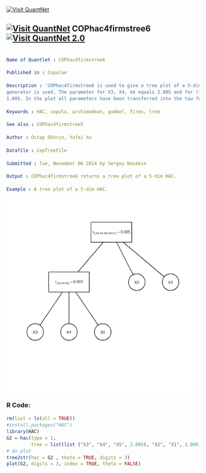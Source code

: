 
[<img src="https://github.com/QuantLet/Styleguide-and-FAQ/blob/master/pictures/banner.png" width="880" alt="Visit QuantNet">](http://quantlet.de/index.php?p=info)

## [<img src="https://github.com/QuantLet/Styleguide-and-Validation-procedure/blob/master/pictures/qloqo.png" alt="Visit QuantNet">](http://quantlet.de/) **COPhac4firmstree6** [<img src="https://github.com/QuantLet/Styleguide-and-Validation-procedure/blob/master/pictures/QN2.png" width="60" alt="Visit QuantNet 2.0">](http://quantlet.de/d3/ia)

```yaml

Name of Quantlet : COPhac4firmstree6

Published in : Copulae

Description : 'COPhac4firmstree6 is used to give a tree plot of a 5-dim HAC. Here the Gumbel
generator is used. The parameter for X3, X4, X4 equals 2.005 and for ((X3, X4, X5), X2, X1) is
1.005. In the plot all parameters have been transferred into the tau form.'

Keywords : HAC, copula, archimedean, gumbel, firms, tree

See also : COPhac4firmstree5

Author : Ostap Okhrin, Yafei Xu

Datafile : CopTreeFile

Submitted : Tue, November 06 2014 by Sergey Nasekin

Output : COPhac4firmstree6 returns a tree plot of a 5-dim HAC.

Example : A tree plot of a 5-dim HAC.

```

![Picture1](COPhac4firmstree6.png)


### R Code:
```r
rm(list = ls(all = TRUE))
#install.packages("HAC")
library(HAC)
G2 = hac(type = 1, 
         tree = list(list ("X3", "X4", "X5", 2.005), "X2", "X1", 1.005))
# do plot
tree2str(hac = G2 , theta = TRUE, digits = 3)
plot(G2, digits = 3, index = TRUE, theta = FALSE)
```
